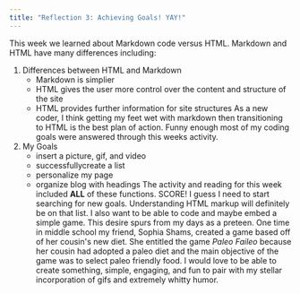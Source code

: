 ```yaml
---
title: "Reflection 3: Achieving Goals! YAY!"
---
```

This week we learned about Markdown code versus HTML. Markdown and HTML have many differences including: 
1. Differences between HTML and Markdown
	* Markdown is simplier
	* HTML gives the user more control over the content and structure of the site 
	* HTML provides further information for site structures
As a new coder, I think getting my feet wet with markdown then transitioning to HTML is the best plan of action. Funny enough most of my coding goals were answered through this weeks activity. 
1. My Goals
	* insert a picture, gif, and video 
	* successfullycreate a list 
	* personalize my page 
	* organize blog with headings 
The activity and reading for this week included **ALL** of these functions. SCORE! I guess I need to start searching for new goals. Understanding HTML markup will definitely be on that list. I also want to be able to code and maybe embed a simple game. This desire spurs from my days as a preteen. One time in middle school my friend, Sophia Shams, created a game based off of her cousin's new diet. She entitled the game *Paleo Faileo* because her cousin had adopted a paleo diet and the main objective of the game was to select paleo friendly food. I would love to be able to create something, simple, engaging, and fun to pair with my stellar incorporation of gifs and extremely whitty humor. 
